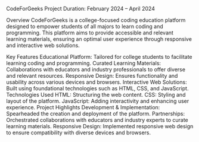 
CodeForGeeks
Project Duration: February 2024 – April 2024

Overview
CodeForGeeks is a college-focused coding education platform designed to empower students of all majors to learn coding and programming. This platform aims to provide accessible and relevant learning materials, ensuring an optimal user experience through responsive and interactive web solutions.

Key Features
Educational Platform: Tailored for college students to facilitate learning coding and programming.
Curated Learning Materials: Collaborations with educators and industry professionals to offer diverse and relevant resources.
Responsive Design: Ensures functionality and usability across various devices and browsers.
Interactive Web Solutions: Built using foundational technologies such as HTML, CSS, and JavaScript.
Technologies Used
HTML: Structuring the web content.
CSS: Styling and layout of the platform.
JavaScript: Adding interactivity and enhancing user experience.
Project Highlights
Development & Implementation: Spearheaded the creation and deployment of the platform.
Partnerships: Orchestrated collaborations with educators and industry experts to curate learning materials.
Responsive Design: Implemented responsive web design to ensure compatibility with diverse devices and browsers.
